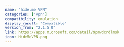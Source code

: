 ```yaml
---
name: "hide.me VPN"
categories: ['vpn']
compatibility: emulation
display_result: "Compatible"
version_from: "2.1.5.0"
link: https://apps.microsoft.com/detail/9pmwdcrdlmsk
icon: HideMeVPN.png
---
```



